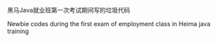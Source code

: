 黑马Java就业班第一次考试期间写的垃圾代码

Newbie codes during the first exam of employment class in Heima java training
